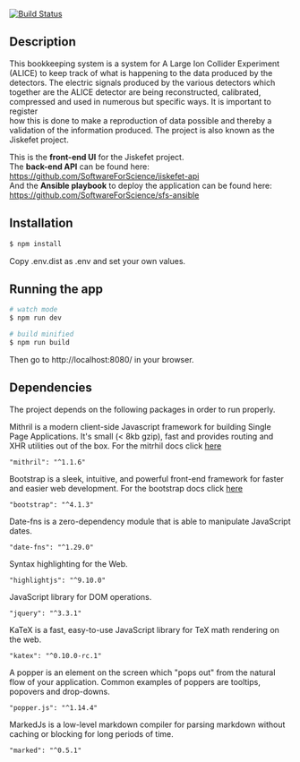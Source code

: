 [![Build Status](https://travis-ci.com/SoftwareForScience/jiskefet-ui.svg?branch=develop)](https://travis-ci.com/SoftwareForScience/jiskefet-ui)

## Description
This bookkeeping system is a system for A Large Ion Collider Experiment
(ALICE) to keep track of what is happening to the data produced by the detectors. The electric signals produced by the various detectors which
together are the ALICE detector are being reconstructed, calibrated, compressed and used in numerous but specific ways. It is important to register  
how this is done to make a reproduction of data possible and thereby a validation of the information produced. The project is also known as the
Jiskefet project.  

This is the **front-end UI** for the Jiskefet project.   
The **back-end API** can be found here: https://github.com/SoftwareForScience/jiskefet-api  
And the **Ansible playbook** to deploy the application can be found here: https://github.com/SoftwareForScience/sfs-ansible

## Installation

```bash
$ npm install
```

Copy .env.dist as .env and set your own values.

## Running the app

```bash
# watch mode
$ npm run dev

# build minified
$ npm run build
```

Then go to http://localhost:8080/ in your browser.

## Dependencies

The project depends on the following packages in order to run properly.

Mithril is a modern client-side Javascript framework for building Single Page Applications.
It's small (< 8kb gzip), fast and provides routing and XHR utilities out of the box.
For the mitrhil docs click [here](https://mithril.js.org/api.html)
```
"mithril": "^1.1.6"
```

Bootstrap is a sleek, intuitive, and powerful front-end framework for faster and easier web development. 
For the bootstrap docs click [here](https://getbootstrap.com/)
```
"bootstrap": "^4.1.3"
```

Date-fns is a zero-dependency module that is able to manipulate JavaScript dates.
```
"date-fns": "^1.29.0"
```

Syntax highlighting for the Web.
```
"highlightjs": "^9.10.0"
```

JavaScript library for DOM operations.
```
"jquery": "^3.3.1"
```

KaTeX is a fast, easy-to-use JavaScript library for TeX math rendering on the web.
```
"katex": "^0.10.0-rc.1"
```

A popper is an element on the screen which "pops out" from the natural flow of your application.
Common examples of poppers are tooltips, popovers and drop-downs.
```
"popper.js": "^1.14.4"
```

MarkedJs is a low-level markdown compiler for parsing markdown without caching or blocking
for long periods of time.
```
"marked": "^0.5.1"
```
